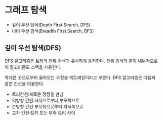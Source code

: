 # 그래프 탐색
- 깊이 우선 탐색(Depth First Search, DFS)
- 너비 우선 검색(Breadth First Search, BFS)

## 깊이 우선 탐색(DFS)
DFS 알고리즘은 트리의 전위 검색과 유사하게 동작한다. 전위 검색과 같이 내부적으로 이 알고리즘도 스택을 사용한다.

막다른 곳으로부터 돌아오는 과정을 백트래킹이라고 부른다. DFS 알고리즘은 다음과 같은 간선을 이용한다.

- 트리간선:새로운 정점을 만남
- 역방향 간선:자식으로부터 부모쪽으로
- 순방향 간선:부모쪽으로부터 자식쪽으로
- 교차 간선:트리 또는 부속 트리 사이
